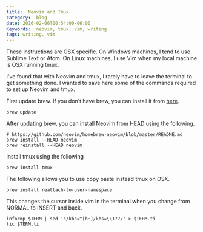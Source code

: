 ```yaml
---
title:  Neovim and Tmux
category:  blog
date: 2016-02-06T00:54:00-06:00
Keywords:  neovim, tmux, vim, writing
tags: writing, vim
---
```


These instructions are OSX specific. On Windows machines, I tend to use Sublime Text or Atom. On Linux machines, I use Vim when my local machine is OSX running tmux.

I've found that with Neovim and tmux, I rarely have to leave the terminal to get something done.
I wanted to save here some of the commands required to set up Neovim and tmux.

First update brew.
If you don't have brew, you can install it from [here](https://brew.sh/).

    brew update

After updating brew, you can install Neovim from HEAD using the following.

    # https://github.com/neovim/homebrew-neovim/blob/master/README.md
    brew install --HEAD neovim
    brew reinstall --HEAD neovim

Install tmux using the following

    brew install tmux

The following allows you to use copy paste instead tmux on OSX.

    brew install reattach-to-user-namespace

This changes the cursor inside vim in the terminal when you change from NORMAL to INSERT and back.

    infocmp $TERM | sed 's/kbs=^[hH]/kbs=\\177/' > $TERM.ti
    tic $TERM.ti
